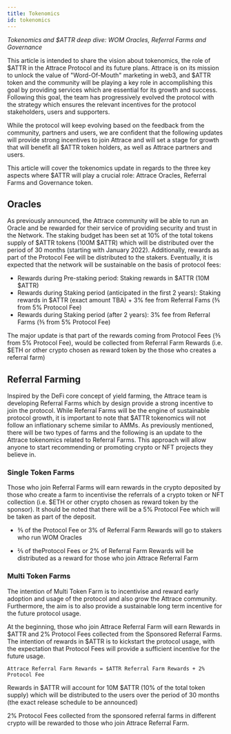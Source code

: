 ```yaml
---
title: Tokenomics
id: tokenomics
---
```


_Tokenomics and $ATTR deep dive: WOM Oracles, Referral Farms and Governance_

This article is intended to share the vision about tokenomics, the role of $ATTR in the Attrace Protocol and its future plans. Attrace is on its mission to unlock the value of "Word-Of-Mouth" marketing in web3, and $ATTR token and the community will be playing a key role in accomplishing this goal by providing services which are essential for its growth and success. Following this goal, the team has progressively evolved the protocol with the strategy which ensures the relevant incentives for the protocol stakeholders, users and supporters.

While the protocol will keep evolving based on the feedback from the community, partners and users, we are confident that the following updates will provide strong incentives to join Attrace and will set a stage for growth that will benefit all $ATTR token holders, as well as Attrace partners and users. 

This article will cover the tokenomics update in regards to the three key aspects where $ATTR  will play a crucial role: Attrace Oracles, Referral Farms and Governance token. 

## Oracles

As previously announced, the Attrace community will be able to run an Oracle and be rewarded for their service of providing security and trust in the Network. The staking budget has been set at 10% of the total tokens supply of $ATTR tokens (100M $ATTR) which will be distributed over the period of 30 months (starting with January 2022). Additionally, rewards as part of the Protocol Fee will be distributed to the stakers. Eventually, it is expected that the network will be sustainable on the basis of protocol fees:

* Rewards during Pre-staking period: Staking rewards in $ATTR (10M $ATTR)
* Rewards during Staking period (anticipated in the first 2 years): Staking rewards in $ATTR (exact amount TBA) + 3% fee from Referral Fams (⅗ from 5% Protocol Fee)
* Rewards during Staking period (after 2 years): 3% fee from Referral Farms (⅗ from 5% Protocol Fee)

The major update is that part of the rewards coming from Protocol Fees (⅗ from 5% Protocol Fee), would be collected from Referral Farm Rewards (i.e. $ETH or other crypto chosen as reward token by the those who creates a referral farm)

## Referral Farming

Inspired by the DeFi core concept of yield farming, the Attrace team is developing Referral Farms which by design provide a strong incentive to join the protocol. While Referral Farms will be the engine of sustainable protocol growth, it is important to note that $ATTR tokenomics will not follow an inflationary scheme similar to AMMs. As previously mentioned, there will be two types of farms and the following is an update to the Attrace tokenomics related to Referral Farms. This approach will allow anyone to start recommending or promoting crypto or NFT projects they believe in.  


### Single Token Farms

Those who join Referral Farms will earn rewards in the crypto deposited by those who create a farm to incentivise the referrals of a crypto token or NFT collection (i.e. $ETH or other crypto chosen as reward token by the sponsor). It should be noted that there will be a 5% Protocol Fee which will be taken as part of the deposit. 

* ⅗ of the Protocol Fee or 3% of Referral Farm Rewards will go to stakers who run WOM Oracles   

* ⅖ of theProtocol Fees or 2% of Referral Farm Rewards will be distributed as a reward for those who join Attrace Referral Farm
 

### Multi Token Farms

The intention of Multi Token Farm is to incentivise and reward early adoption and usage of the protocol and also grow the Attrace community. Furthermore, the aim is to also provide a sustainable long term incentive for the future protocol usage. 

At the beginning, those who join Attrace Referral Farm will earn Rewards in $ATTR and 2% Protocol Fees collected from the Sponsored Referral Farms. The intention of rewards in $ATTR is to kickstart the protocol usage, with the expectation that Protocol Fees will provide a sufficient incentive for the future usage.  

```Attrace Referral Farm Rewards = $ATTR Referral Farm Rewards + 2% Protocol Fee```

Rewards in $ATTR will account for 10M $ATTR (10% of the total token supply) which will be distributed to the users over the period of 30 months (the exact release schedule to be announced)

2% Protocol Fees collected from the sponsored referral farms in different crypto will be rewarded to those who join Attrace Referral Farm. 


